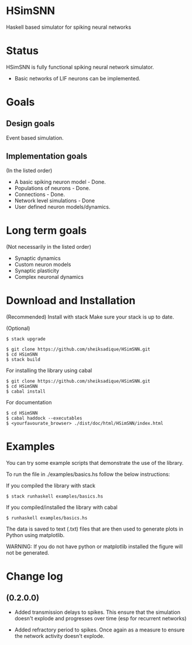 # HSimSNN
Haskell based simulator for spiking neural networks


Status
======

HSimSNN is fully functional spiking neural network simulator.

- Basic networks of LIF neurons can be implemented.

Goals
=====

Design goals
------------

Event based simulation.

Implementation goals
--------------------

(In the listed order)

- A basic spiking neuron model - Done.
- Populations of neurons - Done.
- Connections - Done.
- Network level simulations - Done
- User defined neuron models/dynamics.

Long term goals
===============

(Not necessarily in the listed order)

- Synaptic dynamics
- Custom neuron models
- Synaptic plasticity
- Complex neuronal dynamics
    

Download and Installation
=========================

(Recommended) Install with stack
Make sure your stack is up to date.

(Optional)
```
$ stack upgrade
```


```
$ git clone https://github.com/sheiksadique/HSimSNN.git
$ cd HSimSNN
$ stack build
```


For installing the library using cabal

```
$ git clone https://github.com/sheiksadique/HSimSNN.git
$ cd HSimSNN
$ cabal install
```

For documentation

```
$ cd HSimSNN
$ cabal haddock --executables
$ <yourfavourate_browser> ./dist/doc/html/HSimSNN/index.html

```

Examples
========

You can try some example scripts that demonstrate the use of the library.

To run the file in ./examples/basics.hs follow the below instructions:

If you compiled the library with stack

```
$ stack runhaskell examples/basics.hs
```


If you compiled/installed the library with cabal

```
$ runhaskell examples/basics.hs
```

The data is saved to text (.txt) files that are then used to generate plots in Python
using matplotlib. 

WARNING: If you do not have python or matplotlib installed the figure
will not be generated.



Change log
==========

(0.2.0.0)
---------

- Added transmission delays to spikes. This ensure that the simulation doesn't
explode and progresses over time (esp for recurrent networks)

- Added refractory period to spikes. Once again as a measure to ensure the
  network activity doesn't explode.
